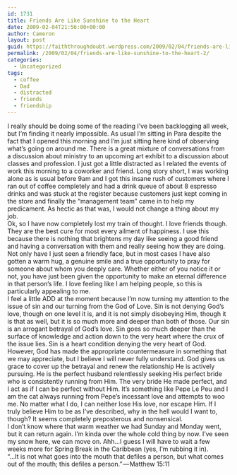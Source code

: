 ```yaml
---
id: 1731
title: Friends Are Like Sunshine to the Heart
date: 2009-02-04T21:56:00+00:00
author: Cameron
layout: post
guid: https://faiththroughdoubt.wordpress.com/2009/02/04/friends-are-like-sunshine-to-the-heart/
permalink: /2009/02/04/friends-are-like-sunshine-to-the-heart-2/
categories:
  - Uncategorized
tags:
  - coffee
  - Dad
  - distracted
  - friends
  - friendship
---
```

I really should be doing some of the reading I’ve been backlogging all week, but I’m finding it nearly impossible. As usual I’m sitting in Para despite the fact that I opened this morning and I’m just sitting here kind of observing what’s going on around me. There is a great mixture of conversations from a discussion about ministry to an upcoming art exhibit to a discussion about classes and profession. I just got a little distracted as I related the events of work this morning to a coworker and friend. Long story short, I was working alone as is usual before 9am and I got this insane rush of customers where I ran out of coffee completely and had a drink queue of about 8 espresso drinks and was stuck at the register because customers just kept coming in the store and finally the “management team” came in to help my predicament. As hectic as that was, I would not change a thing about my job.  
Ok, so I have now completely lost my train of thought. I love friends though. They are the best cure for most every ailment of happiness. I use this because there is nothing that brightens my day like seeing a good friend and having a conversation with them and really seeing how they are doing. Not only have I just seen a friendly face, but in most cases I have also gotten a warm hug, a genuine smile and a true opportunity to pray for someone about whom you deeply care. Whether either of you notice it or not, you have just been given the opportunity to make an eternal difference in that person’s life. I love feeling like I am helping people, so this is particularly appealing to me.  
I feel a little ADD at the moment because I’m now turning my attention to the issue of sin and our turning from the God of Love. Sin is not denying God’s love, though on one level it is, and it is not simply disobeying Him, though it is that as well, but it is so much more and deeper than both of those. Our sin is an arrogant betrayal of God’s love. Sin goes so much deeper than the surface of knowledge and action down to the very heart where the crux of the issue lies. Sin is a heart condition denying the very heart of God. However, God has made the appropriate countermeasure in something that we may appreciate, but I believe I will never fully understand. God gives us grace to cover up the betrayal and renew the relationship He is actively pursuing. He is the perfect husband relentlessly seeking His perfect bride who is consistently running from Him. The very bride He made perfect, and I act as if I can be perfect without Him. It’s something like Pepe Le Peu and I am the cat always running from Pepe’s incessant love and attempts to woo me. No matter what I do, I can neither lose His love, nor escape Him. If I truly believe Him to be as I’ve described, why in the hell would I want to, though? It seems completely preposterous and nonsensical.  
I don’t know where that warm weather we had Sunday and Monday went, but it can return again. I’m kinda over the whole cold thing by now. I’ve seen my snow here, we can move on. Ahh…I guess I will have to wait a few weeks more for Spring Break in the Caribbean (yes, I’m rubbing it in).  
“…It is not what goes into the mouth that defiles a person, but what comes out of the mouth; this defiles a person.” — Matthew 15:11